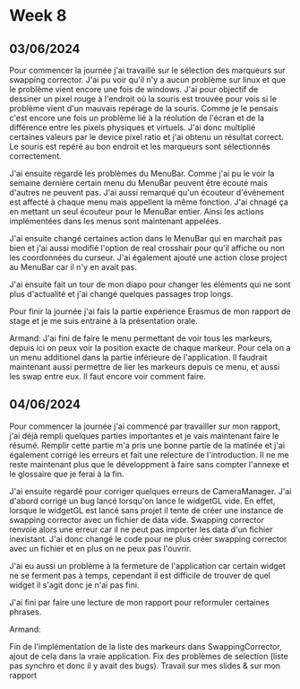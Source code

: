 # Week 8

## 03/06/2024

Pour commencer la journée j'ai travaillé sur le sélection des marqueurs sur swapping corrector. J'ai pu voir qu'il n'y a aucun problème sur linux et que le problème vient encore une fois de windows. J'ai pour objectif de dessiner un pixel rouge à l'endroit où la souris est trouvée pour vois si le problème vient d'un mauvais repérage de la souris. Comme je le pensais c'est encore une fois un problème lié à la réolution de l'écran et de la différence entre les pixels physiques et virtuels. J'ai donc multiplié certaines valeurs par le device pixel ratio et j'ai obtenu un résultat correct. Le souris est repéré au bon endroit et les marqueurs sont sélectionnés correctement.

J'ai ensuite regardé les problèmes du MenuBar. Comme j'ai pu le voir la semaine dernière certain menu du MenuBar peuvent être écouté mais d'autres ne peuvent pas. J'ai aussi remarqué qu'un écouteur d'événement est affecté à chaque menu mais appellent la même fonction. J'ai chnagé ça en mettant un seul écouteur pour le MenuBar entier. Ainsi les actions implémentées dans les menus sont maintenant appelées.

J'ai ensuite changé certaines action dans le MenuBar qui en marchait pas bien et j'ai aussi modifié l'option de real crosshair pour qu'il affiche ou non les coordonnées du curseur. J'ai également ajouté une action close project au MenuBar car il n'y en avait pas.

J'ai ensuite fait un tour de mon diapo pour changer les éléments qui ne sont plus d'actualité et j'ai changé quelques passages trop longs.

Pour finir la journée j'ai fais la partie expérience Erasmus de mon rapport de stage et je me suis entrainé à la présentation orale.

Armand:
J'ai fini de faire le menu permettant de voir tous les markeurs, depuis ici on peux voir la position exacte de chaque markeur.
Pour cela on a un menu additionel dans la partie inférieure de l'application.
Il faudrait maintenant aussi permettre de lier les markeurs depuis ce menu, et aussi les swap entre eux. Il faut encore voir comment faire.

## 04/06/2024

Pour commencer la journée j'ai commencé par travailler sur mon rapport, j'ai déjà rempli quelques parties importantes et je vais maintenant faire le résumé. Remplir cette partie m'a pris une bonne partie de la matinée et j'ai également corrigé les erreurs et fait une relecture de l'introduction. Il ne me reste maintenant plus que le développment à faire sans compter l'annexe et le glossaire que je ferai à la fin.

J'ai ensuite regardé pour corriger quelques erreurs de CameraManager. J'ai d'abord corrigé un bug lancé lorsqu'on lance le widgetGL vide. En effet, lorsque le widgetGL est lancé sans projet il tente de créer une instance de swapping corrector avec un fichier de data vide. Swapping corrector renvoie alors une erreur car il ne peut pas importer les data d'un fichier inexistant. J'ai donc changé le code pour ne plus créer swapping corrector avec un fichier et en plus on ne peux pas l'ouvrir.  

J'ai eu aussi un problème à la fermeture de l'application car certain widget ne se ferment pas à temps, cependant il est difficile de trouver de quel widget il s'agit donc je n'ai pas fini.

J'ai fini par faire une lecture de mon rapport pour reformuler certaines phrases.  

Armand:

Fin de l'implémentation de la liste des markeurs dans SwappingCorrector, ajout de cela dans la vraie application.
Fix des problèmes de selection (liste pas synchro et donc il y avait des bugs).
Travail sur mes slides & sur mon rapport
